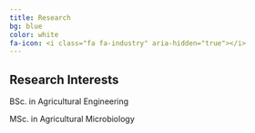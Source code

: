 ```yaml
---
title: Research
bg: blue
color: white
fa-icon: <i class="fa fa-industry" aria-hidden="true"></i>
---
```


## Research Interests

<p> BSc. in Agricultural Engineering </p>
<p> MSc. in Agricultural Microbiology </p>